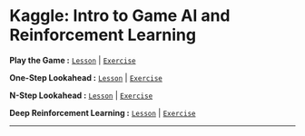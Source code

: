 # Kaggle: Intro to Game AI and Reinforcement Learning

**Play the Game :**
[`Lesson`](https://github.com/abphilip-resources/DT-ML-2/blob/master/Reinforcement/A1.ipynb) | [`Exercise`](https://github.com/abphilip-resources/DT-ML-2/blob/master/Reinforcement/E1.ipynb)

**One-Step Lookahead :**
[`Lesson`](https://github.com/abphilip-resources/DT-ML-2/blob/master/Reinforcement/A2.ipynb) | [`Exercise`](https://github.com/abphilip-resources/DT-ML-2/blob/master/Reinforcement/E2.ipynb)

**N-Step Lookahead :**
[`Lesson`](https://github.com/abphilip-resources/DT-ML-2/blob/master/Reinforcement/A3.ipynb) | [`Exercise`](https://github.com/abphilip-resources/DT-ML-2/blob/master/Reinforcement/E3.ipynb)

**Deep Reinforcement Learning :**
[`Lesson`](https://github.com/abphilip-resources/DT-ML-2/blob/master/Reinforcement/A4.ipynb) | [`Exercise`](https://github.com/abphilip-resources/DT-ML-2/blob/master/Reinforcement/E4.ipynb)

---